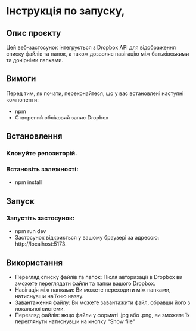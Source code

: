 # Інструкція по запуску,
## Опис проєкту
Цей веб-застосунок інтегрується з Dropbox API для відображення списку файлів та папок, а також дозволяє навігацію між батьківськими та дочірніми папками.

## Вимоги
Перед тим, як почати, переконайтеся, що у вас встановлені наступні компоненти:

- npm
- Створений обліковий запис Dropbox

## Встановлення

### Клонуйте репозиторій.

### Встановіть залежності:
- npm install

## Запуск

### Запустіть застосунок:
- npm run dev
- Застосунок відкриється у вашому браузері за адресою: http://localhost:5173.

## Використання

- Перегляд списку файлів та папок: Після авторизації в Dropbox ви зможете переглядати файли та папки вашого Dropbox.
- Навігація між папками: Ви можете переходити між папками, натиснувши на їхню назву.
- Завантаження файлу: Ви можете завантажити файл, обравши його з локальної системи.
- Перезляд файлів: якщо файли у форматі .jpg або .png, ви зможете їх переглянути натиснувши на кнопку "Show file"


